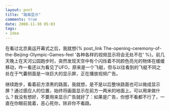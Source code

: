 ```yaml
---
layout: post
title: "路面显示"
comments: true
date: 2008-11-30 05:03
tags:
- Idea
---
```

在看过北京奥运开幕式之后，我就想{% post_link The-opening-ceremony-of-the-Beijing-Olympic-Games-feel '各种各样的视频显示将会无处不在' %}。前几天晚上在天河公园跑步时，突然发现天空中有个闪烁着不同颜色亮光的物体在缓缓移动，咋一看还以为看见了UFO，原来是一个飞艇，但与以往看到的飞艇不同之处在于气囊侧面是一块巨大的显示屏，正在播放视频广告。

继续跑步，看着前方漆黑的路面，我就想，是不是以后整块路面也可以做成显示屏？通过感应人的位置，始终将画面显示在前方一两米的地面上。可以用来做什么？我没有想好，不要用来显示广告就好了：如果是广告，你想不看都不行了，一直在你眼前晃着，恶心死你，除非你不看路。
